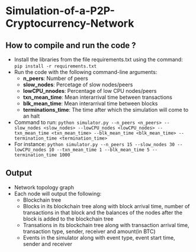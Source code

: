 # Simulation-of-a-P2P-Cryptocurrency-Network

## How to compile and run the code ?
- Install the libraries from the file requirements.txt using the command: `pip install -r requirements.txt`
- Run the code with the following command-line arguments:
  - <b>n_peers</b>: Number of peers
  - <b>slow_nodes</b>: Percetage of slow nodes/peers
  - <b>lowCPU_nnodes</b>: Percentage of low CPU nodes/peers
  - <b>txn_mean_time</b>: Mean interarrival time between transactions
  - <b>blk_mean_time</b>: Mean interarrival time between blocks
  - <b>terminations_time</b>: The time after which the simulation will come to an halt
 - Command to run: 
   `python simulator.py --n_peers <n_peers> --slow_nodes <slow_nodes> --lowCPU_nodes <lowCPU_nodes> --txn_mean_time <txn_mean_time> --blk_mean_time <blk_mean_time> --termination_time <termination_time>`
 - For instance: `python simulator.py --n_peers 15 --slow_nodes 30 --lowCPU_nodes 10 --txn_mean_time 1 --blk_mean_time 5 --termination_time 1000`
    
## Output
- Network topology graph
- Each node will output the following:
  - Blockchain tree
  - Blocks in its blockchain tree along with block arrival time, number of transactions in that block and the balances of the nodes after the block is added to the blockchain tree
  - Transations in its blockchain tree along with transaction arrival time, transaction type, sender, receiver and amount(in BTC)
  - Events in the simulator along with event type, event start time, sender and receiver

